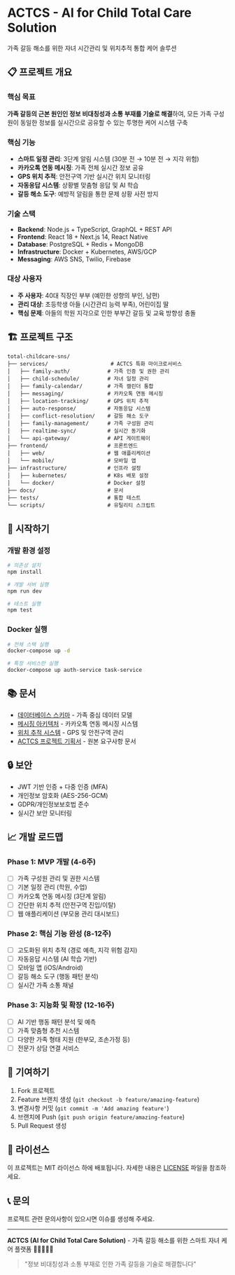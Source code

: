 # ACTCS - AI for Child Total Care Solution

가족 갈등 해소를 위한 자녀 시간관리 및 위치추적 통합 케어 솔루션

## 📋 프로젝트 개요

### 핵심 목표
**가족 갈등의 근본 원인인 정보 비대칭성과 소통 부재를 기술로 해결**하여, 모든 가족 구성원이 동일한 정보를 실시간으로 공유할 수 있는 투명한 케어 시스템 구축

### 핵심 기능
- **스마트 일정 관리**: 3단계 알림 시스템 (30분 전 → 10분 전 → 지각 위험)
- **카카오톡 연동 메시징**: 가족 전체 실시간 정보 공유
- **GPS 위치 추적**: 안전구역 기반 실시간 위치 모니터링
- **자동응답 시스템**: 상황별 맞춤형 응답 및 AI 학습
- **갈등 해소 도구**: 예방적 알림을 통한 문제 상황 사전 방지

### 기술 스택
- **Backend**: Node.js + TypeScript, GraphQL + REST API
- **Frontend**: React 18 + Next.js 14, React Native
- **Database**: PostgreSQL + Redis + MongoDB
- **Infrastructure**: Docker + Kubernetes, AWS/GCP
- **Messaging**: AWS SNS, Twilio, Firebase

### 대상 사용자
- **주 사용자**: 40대 직장인 부부 (예민한 성향의 부인, 남편)
- **관리 대상**: 초등학생 아들 (시간관리 능력 부족), 어린이집 딸
- **핵심 문제**: 아들의 학원 지각으로 인한 부부간 갈등 및 교육 방향성 충돌

## 🏗️ 프로젝트 구조

```
total-childcare-sns/
├── services/                    # ACTCS 특화 마이크로서비스
│   ├── family-auth/            # 가족 인증 및 권한 관리
│   ├── child-schedule/         # 자녀 일정 관리
│   ├── family-calendar/        # 가족 캘린더 통합
│   ├── messaging/              # 카카오톡 연동 메시징
│   ├── location-tracking/      # GPS 위치 추적
│   ├── auto-response/          # 자동응답 시스템
│   ├── conflict-resolution/    # 갈등 해소 도구
│   ├── family-management/      # 가족 구성원 관리
│   ├── realtime-sync/          # 실시간 동기화
│   └── api-gateway/            # API 게이트웨이
├── frontend/                   # 프론트엔드
│   ├── web/                    # 웹 애플리케이션
│   └── mobile/                 # 모바일 앱
├── infrastructure/             # 인프라 설정
│   ├── kubernetes/             # K8s 배포 설정
│   └── docker/                 # Docker 설정
├── docs/                       # 문서
├── tests/                      # 통합 테스트
└── scripts/                    # 유틸리티 스크립트
```

## 🚀 시작하기

### 개발 환경 설정
```bash
# 의존성 설치
npm install

# 개발 서버 실행
npm run dev

# 테스트 실행
npm test
```

### Docker 실행
```bash
# 전체 스택 실행
docker-compose up -d

# 특정 서비스만 실행
docker-compose up auth-service task-service
```

## 📚 문서

- [데이터베이스 스키마](./docs/database-schema.sql) - 가족 중심 데이터 모델
- [메시징 아키텍처](./docs/messaging-architecture.md) - 카카오톡 연동 메시징 시스템
- [위치 추적 시스템](./docs/location-tracking-system.md) - GPS 및 안전구역 관리
- [ACTCS 프로젝트 기획서](./attched/actcs_project_doc.md) - 원본 요구사항 문서

## 🔒 보안

- JWT 기반 인증 + 다중 인증 (MFA)
- 개인정보 암호화 (AES-256-GCM)
- GDPR/개인정보보호법 준수
- 실시간 보안 모니터링

## 📈 개발 로드맵

### Phase 1: MVP 개발 (4-6주)
- [ ] 가족 구성원 관리 및 권한 시스템
- [ ] 기본 일정 관리 (학원, 수업)
- [ ] 카카오톡 연동 메시징 (3단계 알림)
- [ ] 간단한 위치 추적 (안전구역 진입/이탈)
- [ ] 웹 애플리케이션 (부모용 관리 대시보드)

### Phase 2: 핵심 기능 완성 (8-12주)
- [ ] 고도화된 위치 추적 (경로 예측, 지각 위험 감지)
- [ ] 자동응답 시스템 (AI 학습 기반)
- [ ] 모바일 앱 (iOS/Android)
- [ ] 갈등 해소 도구 (행동 패턴 분석)
- [ ] 실시간 가족 소통 채널

### Phase 3: 지능화 및 확장 (12-16주)
- [ ] AI 기반 행동 패턴 분석 및 예측
- [ ] 가족 맞춤형 추천 시스템
- [ ] 다양한 가족 형태 지원 (한부모, 조손가정 등)
- [ ] 전문가 상담 연결 서비스

## 🤝 기여하기

1. Fork 프로젝트
2. Feature 브랜치 생성 (`git checkout -b feature/amazing-feature`)
3. 변경사항 커밋 (`git commit -m 'Add amazing feature'`)
4. 브랜치에 Push (`git push origin feature/amazing-feature`)
5. Pull Request 생성

## 📝 라이선스

이 프로젝트는 MIT 라이선스 하에 배포됩니다. 자세한 내용은 [LICENSE](LICENSE) 파일을 참조하세요.

## 📞 문의

프로젝트 관련 문의사항이 있으시면 이슈를 생성해 주세요.

---

**ACTCS (AI for Child Total Care Solution)** - 가족 갈등 해소를 위한 스마트 자녀 케어 플랫폼 👨‍👩‍👧‍👦✨

> "정보 비대칭성과 소통 부재로 인한 가족 갈등을 기술로 해결합니다"